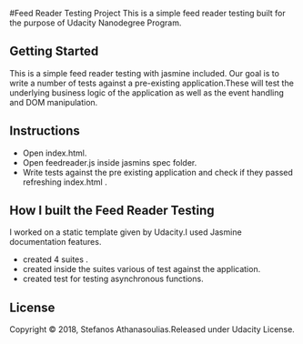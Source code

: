 #Feed Reader Testing Project
This is a simple feed reader testing built for the purpose of Udacity Nanodegree Program.

## Getting Started
This is a simple feed reader testing with jasmine included. Our goal is to write a number of tests against a pre-existing application.These will test the underlying business logic of the application as well as the event handling and DOM manipulation.

## Instructions
* Open index.html.
* Open feedreader.js inside jasmins spec folder.
* Write tests against the pre existing application and check if they passed refreshing index.html .

## How I built the Feed Reader Testing
I worked on a static template given by Udacity.I used Jasmine documentation features.
* created 4 suites .
* created inside the suites various of test against the application.
* created test for testing asynchronous functions.

## License
Copyright © 2018, Stefanos Athanasoulias.Released under Udacity License.
